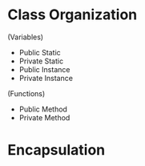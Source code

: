 # Class Organization

(Variables)
- Public Static
- Private Static
- Public Instance
- Private Instance

(Functions)
- Public Method
- Private Method

# Encapsulation

